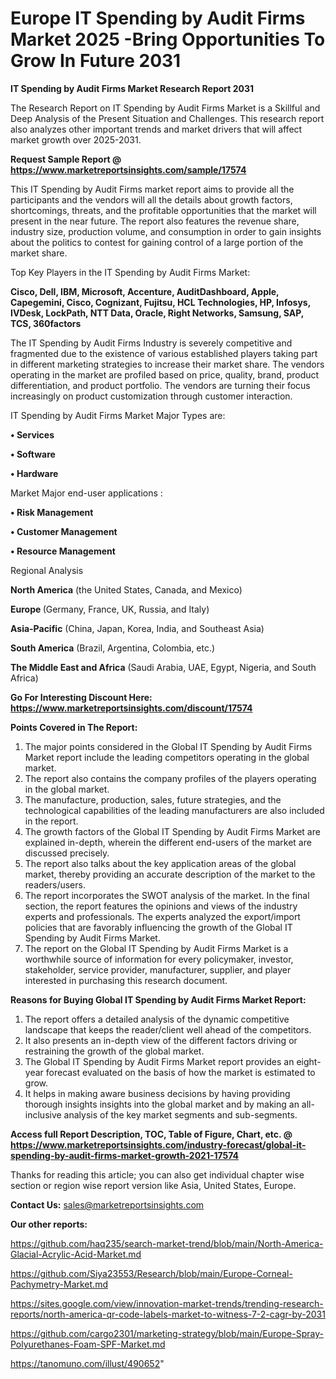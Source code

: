 # Europe IT Spending by Audit Firms Market 2025 -Bring Opportunities To Grow In Future 2031

<strong>IT Spending by Audit Firms Market Research Report 2031</strong>

The Research Report on IT Spending by Audit Firms Market is a Skillful and Deep Analysis of the Present Situation and Challenges. This research report also analyzes other important trends and market drivers that will affect market growth over 2025-2031.

<strong>Request Sample Report @ <a href=https://www.marketreportsinsights.com/sample/17574>https://www.marketreportsinsights.com/sample/17574</a></strong>

This IT Spending by Audit Firms market report aims to provide all the participants and the vendors will all the details about growth factors, shortcomings, threats, and the profitable opportunities that the market will present in the near future. The report also features the revenue share, industry size, production volume, and consumption in order to gain insights about the politics to contest for gaining control of a large portion of the market share.

Top Key Players in the IT Spending by Audit Firms Market:

<strong>Cisco, Dell, IBM, Microsoft, Accenture, AuditDashboard, Apple, Capegemini, Cisco, Cognizant, Fujitsu, HCL Technologies, HP, Infosys, IVDesk, LockPath, NTT Data, Oracle, Right Networks, Samsung, SAP, TCS, 360factors</strong>

The IT Spending by Audit Firms Industry is severely competitive and fragmented due to the existence of various established players taking part in different marketing strategies to increase their market share. The vendors operating in the market are profiled based on price, quality, brand, product differentiation, and product portfolio. The vendors are turning their focus increasingly on product customization through customer interaction.

IT Spending by Audit Firms Market Major Types are:

<strong>• Services

• Software

• Hardware</strong>

Market Major end-user applications :

<strong>• Risk Management

• Customer Management

• Resource Management</strong>

Regional Analysis

</u><strong><b>North America</b></strong> (the United States, Canada, and Mexico)

<strong><b>Europe </b></strong>(Germany, France, UK, Russia, and Italy)

<strong><b>Asia-Pacific</b></strong> (China, Japan, Korea, India, and Southeast Asia)

<strong><b>South America</b></strong> (Brazil, Argentina, Colombia, etc.)

<strong><b>The Middle East and Africa</b></strong> (Saudi Arabia, UAE, Egypt, Nigeria, and South Africa)

<strong>Go For Interesting Discount Here: <a href=https://www.marketreportsinsights.com/discount/17574>https://www.marketreportsinsights.com/discount/17574</a></strong>

<strong>Points Covered in The Report:</strong>
<ol>
  <li>The major points considered in the Global IT Spending by Audit Firms Market report include the leading competitors operating in the global market.</li>
  <li>The report also contains the company profiles of the players operating in the global market.</li>
  <li>The manufacture, production, sales, future strategies, and the technological capabilities of the leading manufacturers are also included in the report.</li>
  <li>The growth factors of the Global IT Spending by Audit Firms Market are explained in-depth, wherein the different end-users of the market are discussed precisely.</li>
  <li>The report also talks about the key application areas of the global market, thereby providing an accurate description of the market to the readers/users.</li>
  <li>The report incorporates the SWOT analysis of the market. In the final section, the report features the opinions and views of the industry experts and professionals. The experts analyzed the export/import policies that are favorably influencing the growth of the Global IT Spending by Audit Firms Market.</li>
  <li>The report on the Global IT Spending by Audit Firms Market is a worthwhile source of information for every policymaker, investor, stakeholder, service provider, manufacturer, supplier, and player interested in purchasing this research document.</li>
</ol>
<strong>Reasons for Buying Global IT Spending by Audit Firms Market Report:</strong>

<ol>
  <li>The report offers a detailed analysis of the dynamic competitive landscape that keeps the reader/client well ahead of the competitors.</li>
  <li>It also presents an in-depth view of the different factors driving or restraining the growth of the global market.</li>
  <li>The Global IT Spending by Audit Firms Market report provides an eight-year forecast evaluated on the basis of how the market is estimated to grow.</li>
  <li>It helps in making aware business decisions by having providing thorough insights insights into the global market and by making an all-inclusive analysis of the key market segments and sub-segments.</li>
</ol>
<strong>Access full Report Description, TOC, Table of Figure, Chart, etc. @ <a href=https://www.marketreportsinsights.com/industry-forecast/global-it-spending-by-audit-firms-market-growth-2021-17574>https://www.marketreportsinsights.com/industry-forecast/global-it-spending-by-audit-firms-market-growth-2021-17574</a></strong>


Thanks for reading this article; you can also get individual chapter wise section or region wise report version like Asia, United States, Europe.

<strong>Contact Us:</strong>
sales@marketreportsinsights.com

<strong>Our other reports:</strong>

<a href=https://github.com/haq235/search-market-trend/blob/main/North-America-Glacial-Acrylic-Acid-Market.md>https://github.com/haq235/search-market-trend/blob/main/North-America-Glacial-Acrylic-Acid-Market.md</a>

<a href=https://github.com/Siya23553/Research/blob/main/Europe-Corneal-Pachymetry-Market.md>https://github.com/Siya23553/Research/blob/main/Europe-Corneal-Pachymetry-Market.md</a>

<a href=https://sites.google.com/view/innovation-market-trends/trending-research-reports/north-america-qr-code-labels-market-to-witness-7-2-cagr-by-2031>https://sites.google.com/view/innovation-market-trends/trending-research-reports/north-america-qr-code-labels-market-to-witness-7-2-cagr-by-2031</a>

<a href=https://github.com/cargo2301/marketing-strategy/blob/main/Europe-Spray-Polyurethanes-Foam-SPF-Market.md>https://github.com/cargo2301/marketing-strategy/blob/main/Europe-Spray-Polyurethanes-Foam-SPF-Market.md</a>

<a href=https://tanomuno.com/illust/490652>https://tanomuno.com/illust/490652</a>"
